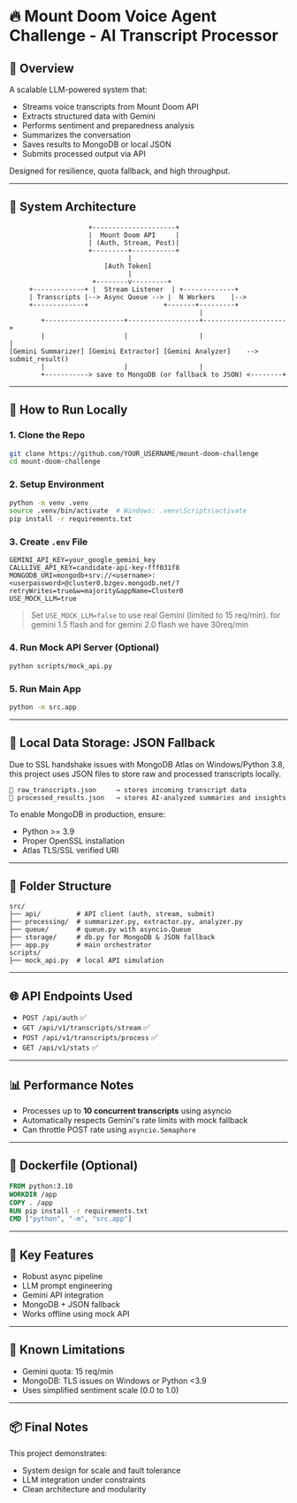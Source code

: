 # 🔥 Mount Doom Voice Agent Challenge - AI Transcript Processor

## 🚀 Overview

A scalable LLM-powered system that:

* Streams voice transcripts from Mount Doom API
* Extracts structured data with Gemini
* Performs sentiment and preparedness analysis
* Summarizes the conversation
* Saves results to MongoDB or local JSON
* Submits processed output via API

Designed for resilience, quota fallback, and high throughput.

---

## 🔄 System Architecture

```text
                    +---------------------+
                    |  Mount Doom API     |
                    | (Auth, Stream, Post)|
                    +---------+-----------+
                              |
                        [Auth Token]
                              |
                     +--------v---------+
     +-------------+ |  Stream Listener  | +-------------+
     | Transcripts |--> Async Queue --> |  N Workers    |-->
     +-------------+                   +-------+---------+
                                                |
        +--------------------+------------------+---------------------+
        |                    |                  |                     |
[Gemini Summarizer] [Gemini Extractor] [Gemini Analyzer]    -->    submit_result()
        |                    |                  |
        +-----------> save to MongoDB (or fallback to JSON) <--------+
```

---

## 🔧 How to Run Locally

### 1. Clone the Repo

```bash
git clone https://github.com/YOUR_USERNAME/mount-doom-challenge
cd mount-doom-challenge
```

### 2. Setup Environment

```bash
python -m venv .venv
source .venv/bin/activate  # Windows: .venv\Scripts\activate
pip install -r requirements.txt
```

### 3. Create `.env` File

```env
GEMINI_API_KEY=your_google_gemini_key
CALLLIVE_API_KEY=candidate-api-key-fff031f8
MONGODB_URI=mongodb+srv://<username>:<userpassword>@cluster0.bzgev.mongodb.net/?retryWrites=true&w=majority&appName=Cluster0
USE_MOCK_LLM=true
```

> Set `USE_MOCK_LLM=false` to use real Gemini (limited to 15 req/min). for gemini 1.5 flash and for gemini 2.0 flash we have 30req/min

### 4. Run Mock API Server (Optional)

```bash
python scripts/mock_api.py
```

### 5. Run Main App

```bash
python -m src.app
```

---

## 🔄 Local Data Storage: JSON Fallback

Due to SSL handshake issues with MongoDB Atlas on Windows/Python 3.8, this project uses JSON files to store raw and processed transcripts locally.

```text
📁 raw_transcripts.json     → stores incoming transcript data
📁 processed_results.json   → stores AI-analyzed summaries and insights
```

To enable MongoDB in production, ensure:

* Python >= 3.9
* Proper OpenSSL installation
* Atlas TLS/SSL verified URI

---

## 📁 Folder Structure

```text
src/
├── api/         # API client (auth, stream, submit)
├── processing/  # summarizer.py, extractor.py, analyzer.py
├── queue/       # queue.py with asyncio.Queue
├── storage/     # db.py for MongoDB & JSON fallback
├── app.py       # main orchestrator
scripts/
├── mock_api.py  # local API simulation
```

---

## 🌐 API Endpoints Used

* `POST /api/auth`                         ✅
* `GET /api/v1/transcripts/stream`       ✅
* `POST /api/v1/transcripts/process`     ✅
* `GET /api/v1/stats`                    ✅

---

## 📊 Performance Notes

* Processes up to **10 concurrent transcripts** using asyncio
* Automatically respects Gemini's rate limits with mock fallback
* Can throttle POST rate using `asyncio.Semaphore`

---

## 📄 Dockerfile (Optional)

```dockerfile
FROM python:3.10
WORKDIR /app
COPY . /app
RUN pip install -r requirements.txt
CMD ["python", "-m", "src.app"]
```

---

## 🌟 Key Features

* Robust async pipeline
* LLM prompt engineering
* Gemini API integration
* MongoDB + JSON fallback
* Works offline using mock API

---

## 🚫 Known Limitations

* Gemini quota: 15 req/min
* MongoDB: TLS issues on Windows or Python <3.9
* Uses simplified sentiment scale (0.0 to 1.0)

---

## 📦 Final Notes

This project demonstrates:

* System design for scale and fault tolerance
* LLM integration under constraints
* Clean architecture and modularity


